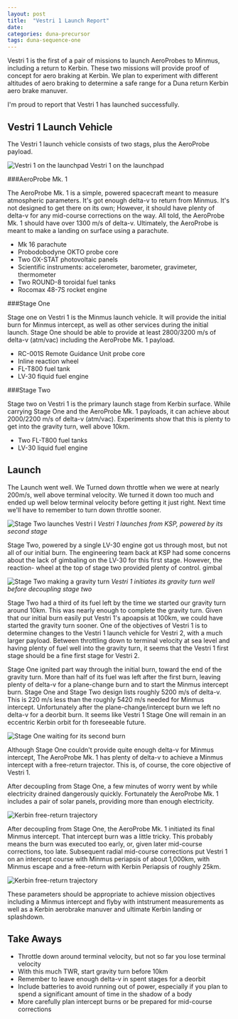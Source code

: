 ```yaml
---
layout: post
title:  "Vestri 1 Launch Report"
date:
categories: duna-precursor
tags: duna-sequence-one
---
```


Vestri 1 is the first of a pair of missions to launch AeroProbes to Minmus,
including a return to Kerbin. These two missions will provide proof of concept
for aero braking at Kerbin. We plan to experiment with different altitudes of
aero braking to determine a safe range for a Duna return Kerbin aero brake
manuver.

I'm proud to report that Vestri 1 has launched successfully.


Vestri 1 Launch Vehicle
-----------------------

The Vestri 1 launch vehicle consists of two stags, plus the AeroProbe payload.

![Vestri 1 on the launchpad][launchpad]
<span class="imgcaption">Vestri 1 on the launchpad</span>

###AeroProbe Mk. 1

The AeroProbe Mk. 1 is a simple, powered spacecraft meant to measure
atmospheric parameters. It's got enough delta-v to return from Minmus. It's not
designed to get there on its own; However, it should have plenty of delta-v for
any mid-course corrections on the way. All told, the AeroProbe Mk. 1 should
have over 1300 m/s of delta-v. Ultimately, the AeroProbe is meant to make a
landing on surface using a parachute.

* Mk 16 parachute
* Probodobodyne OKTO probe core
* Two OX-STAT photovoltaic panels
* Scientific instruments: accelerometer, barometer, gravimeter, thermometer
* Two ROUND-8 toroidal fuel tanks
* Rocomax 48-7S rocket engine

###Stage One

Stage one on Vestri 1 is the Minmus launch vehicle. It will provide the initial
burn for Minmus intercept, as well as other services during the initial launch.
Stage One should be able to provide at least 2800/3200 m/s of delta-v (atm/vac)
including the AeroProbe Mk. 1 payload.

* RC-001S Remote Guidance Unit probe core
* Inline reaction wheel
* FL-T800 fuel tank
* LV-30 fiquid fuel engine

###Stage Two

Stage two on Vestri 1 is the primary launch stage from Kerbin surface. While
carrying Stage One and the AeroProbe Mk. 1 payloads, it can achieve about
2000/2200 m/s of delta-v (atm/vac). Experiments show that this is plenty to get
into the gravity turn, well above 10km.

* Two FL-T800 fuel tanks
* LV-30 liquid fuel engine

Launch
------

The Launch went well. We Turned down throttle when we were at nearly 200m/s,
well above terminal velocity. We turned it down too much and ended up well
below terminal velocity before getting it just right. Next time we'll have to
remember to turn down throttle sooner.

![Stage Two launches Vestri I][launch]
_Vestri 1 launches from KSP, powered by its second stage_

Stage Two, powered by a single LV-30 engine got us through most, but not all of
our initial burn. The engineering team back at KSP had some concerns about the
lack of gimbaling on the LV-30 for this first stage. However, the reaction-
wheel at the top of stage two provided plenty of control. gimbal 

![Stage Two making a gravity turn][gravityturn]
_Vestri 1 initiates its gravity turn well before decoupling stage two_

Stage Two had a third of its fuel left by the time we started our gravity turn
around 10km. This was nearly enough to complete the gravity turn. Given that
our initial burn easily put Vestri 1's apoapsis at 100km, we could have started
the gravity turn sooner. One of the objectives of Vestri 1 is to determine
changes to the Vestri 1 launch vehicle for Vestri 2, with a much larger
payload. Between throttling down to terminal velocity at sea level and having
plenty of fuel well into the gravity turn, it seems that the
Vestri 1 first stage should be a fine first stage for Vestri 2.


Stage One ignited part way through the initial burn, toward the end of the
gravity turn. More than half of its fuel was left after the first burn, leaving
plenty of delta-v for a plane-change burn and to start the Minmus intercept
burn. Stage One and Stage Two design lists roughly 5200 m/s of delta-v. This is
220 m/s less than the roughly 5420 m/s needed for Minmus intercept.
Unfortunately after the plane-change/intercept burn we left no delta-v for a
deorbit burn. It seems like Vestri 1 Stage One will remain in an eccentric
Kerbin orbit for th foreseeable future.

![Stage One waiting for its second burn][stageone]

Although Stage One couldn't provide quite enough delta-v for Minmus intercept,
The AeroProbe Mk. 1 has plenty of delta-v to achieve a Minmus intercept with a
free-return trajector. This is, of course, the core objective of Vestri 1.

After decoupling from Stage One, a few minutes of worry went by while
electricity drained dangerously quickly. Fortunately the AeroProbe Mk. 1
includes a pair of solar panels, providing more than enough electricity.

![Kerbin free-return trajectory][solarpowered]

After decoupling from Stage One, the AeroProbe Mk. 1 initiated its final Minmus
intercept. That intercept burn was a little tricky. This probably means the
burn was executed too early, or, given later mid-course corrections, too late.
Subsequent radial mid-course corrections put Vestri 1 on an intercept course
with Minmus periapsis of about 1,000km, with Minmus escape and a free-return
with Kerbin Periapsis of roughly 25km.

![Kerbin free-return trajectory][freereturn]

These parameters should be appropriate to achieve mission objectives including
a Minmus intercept and flyby with intstrument measurements as well as a Kerbin
aerobrake manuver and ultimate Kerbin landing or splashdown.

Take Aways
----------

* Throttle down around terminal velocity, but not so far you lose terminal
  velocity
* With this much TWR, start gravity turn before 10km
* Remember to leave enough delta-v in spent stages for a deorbit
* Include batteries to avoid running out of power, especially if you plan to
  spend a significant amount of time in the shadow of a body
* More carefully plan intercept burns or be prepared for mid-course corrections

[launchpad]: {{site.baseurl}}/images/vestri-1/launch-pad.png "Vestri 1 on the launchpad"
[launch]: {{site.baseurl}}/images/vestri-1/launch.png "Stage Two launches Vestri 1 from KSP"
[gravityturn]: {{site.baseurl}}/images/vestri-1/gravity-turn.png "Vestri 1 starts its gravity turn"
[stageone]: {{site.baseurl}}/images/vestri-1/stage-1.png "Vestri 1, Stage One just after the initial launch"
[solarpowered]: {{site.baseurl}}/images/vestri-1/solar-powered.png "the AeroProbe Mk. 1 is solar powered, thank goodness"
[freereturn]: {{site.baseurl}}/images/vestri-1/free-return.png "Vestri 1 on a free-return trajectory"
